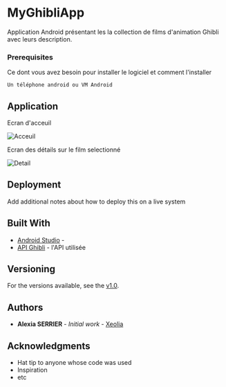 # MyGhibliApp


Application Android présentant les la collection de films d'animation Ghibli avec leurs description.


### Prerequisites

Ce dont vous avez besoin pour installer le logiciel et comment l'installer

```
Un téléphone android ou VM Android
```


## Application
Ecran d'acceuil

![Acceuil](https://user-images.githubusercontent.com/56538671/82142188-d2c6f200-983a-11ea-8730-63806c53cc3b.PNG)

Ecran des détails sur le film selectionné

![Detail](https://user-images.githubusercontent.com/56538671/82113810-16e1c600-9759-11ea-9c66-308bc8bb3847.PNG)



## Deployment

Add additional notes about how to deploy this on a live system

## Built With

* [Android Studio](https://developer.android.com/studio/) -
* [API Ghibli](https://ghibliapi.herokuapp.com/) - l'API utilisée


## Versioning

For the versions available, see the [v1.0](https://github.com/Xeolia/MyPokeApp/releases/tag/v1.0). 

## Authors

* **Alexia SERRIER** - *Initial work* - [Xeolia](https://github.com/Xeolia)



## Acknowledgments

* Hat tip to anyone whose code was used
* Inspiration
* etc
